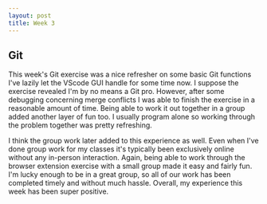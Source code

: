 ```yaml
---
layout: post
title: Week 3
---
```


## Git

This week's Git exercise was a nice refresher on some basic Git functions I've lazily let the VScode GUI handle for some time now. I suppose the exercise revealed I'm by no means a Git pro. However, after some debugging concerning merge conflicts I was able to finish the exercise in a reasonable amount of time. Being able to work it out together in a group added another layer of fun too. I usually program alone so working through the problem together was pretty refreshing. 
<!--more-->

I think the group work later added to this experience as well. Even when I've done group work for my classes it's typically been exclusively online without any in-person interaction. Again, being able to work through the browser extension exercise with a small group made it easy and fairly fun. I'm lucky enough to be in a great group, so all of our work has been completed timely and without much hassle. Overall, my experience this week has been super positive.